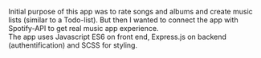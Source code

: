 Initial purpose of this app was to rate songs and albums and create music lists (similar to a Todo-list). 
But then I wanted to connect the app with Spotify-API to get real music app experience.  
The app uses Javascript ES6 on front end, Express.js on backend (authentification) and SCSS for styling.  
